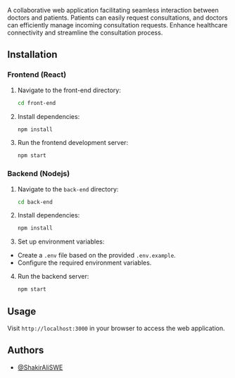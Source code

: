 A collaborative web application facilitating seamless interaction between doctors and patients. Patients can easily request consultations, and doctors can efficiently manage incoming consultation requests. Enhance healthcare connectivity and streamline the consultation process.

## Installation

### Frontend (React)

1. Navigate to the front-end directory:

   ```bash
   cd front-end

   ```

2. Install dependencies:

   ```bash
   npm install

   ```

3. Run the frontend development server:

   ```bash
   npm start

   ```

### Backend (Nodejs)

1. Navigate to the `back-end` directory:

   ```bash
   cd back-end

   ```

2. Install dependencies:

   ```bash
   npm install

   ```

3. Set up environment variables:

- Create a `.env` file based on the provided `.env.example`.
- Configure the required environment variables.

4. Run the backend server:

   ```bash
   npm start

   ```

## Usage

Visit `http://localhost:3000` in your browser to access the web application.

## Authors

- [@ShakirAliSWE](https://www.github.com/ShakirAliSWE)
